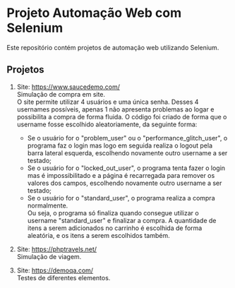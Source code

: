 # Projeto Automação Web com Selenium

Este repositório contém projetos de automação web utilizando Selenium.

## Projetos

1. Site: https://www.saucedemo.com/ \
   Simulação de compra em site. \
   O site permite utilizar 4 usuários e uma única senha. Desses 4 usernames possíveis, apenas 1 não apresenta problemas ao logar e possibilita a compra de forma fluida. 
   O código foi criado de forma que o username fosse escolhido aleatoriamente, da seguinte forma:
   - Se o usuário for o "problem_user" ou o "performance_glitch_user", o programa faz o login mas logo em seguida realiza o logout pela barra lateral esquerda, escolhendo novamente outro username a ser testado;
   - Se o usuário for o "locked_out_user", o programa tenta fazer o login mas é impossibilitado e a página é recarregada para remover os valores dos campos, escolhendo novamente outro username a ser testado;
   - Se o usuário for o "standard_user", o programa realiza a compra normalmente. \
   Ou seja, o programa só finaliza quando consegue utilizar o username "standard_user" e finalizar a compra. A quantidade de itens a serem adicionados no carrinho é escolhida de forma aleatória, e os itens a serem escolhidos também.

1. Site: https://phptravels.net/ \
   Simulação de viagem.

2. Site: https://demoqa.com/ \
   Testes de diferentes elementos.